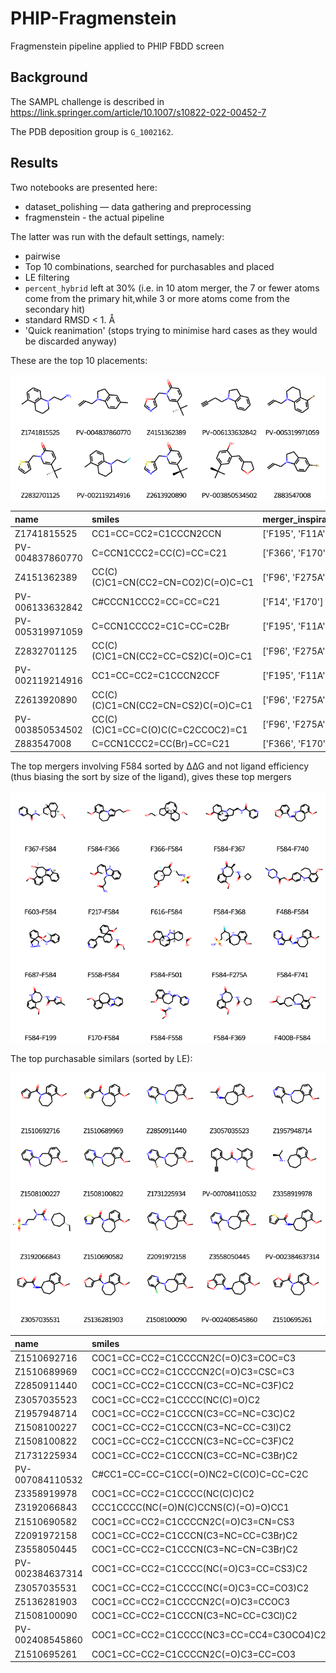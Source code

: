 # PHIP-Fragmenstein
Fragmenstein pipeline applied to PHIP FBDD screen

## Background

The SAMPL challenge is described in https://link.springer.com/article/10.1007/s10822-022-00452-7

The PDB deposition group is `G_1002162`.

## Results

Two notebooks are presented here:

* dataset_polishing — data gathering and preprocessing
* fragmenstein - the actual pipeline

The latter was run with the default settings, namely:

* pairwise
* Top 10 combinations, searched for purchasables and placed
* LE filtering
* `percent_hybrid` left at 30% (i.e. in 10 atom merger, the 7 or fewer atoms come from the primary hit,while 3 or more atoms come from the secondary hit)
* standard RMSD < 1. &Aring;
* 'Quick reanimation' (stops trying to minimise hard cases as they would be discarded anyway)

These are the top 10 placements:

![img.png](images/vanilla_place.png)

| name            | smiles                             | merger_inspiration_names   | mode      |   ∆∆G |   merger_∆∆G |   comRMSD |   N_constrained_atoms |   N_unconstrained_atoms |   runtime |   LE |   merger_∆∆G |
|:----------------|:-----------------------------------|:---------------------------|:----------|------:|-------------:|----------:|----------------------:|------------------------:|----------:|-----:|-------------:|
| Z1741815525     | CC1=CC=CC2=C1CCCN2CCN              | ['F195', 'F11A']           | expansion |  -8.8 |         -9.1 |       0.5 |                    14 |                       0 |      36   | -0.6 |         -9.1 |
| PV-004837860770 | C=CCN1CCC2=CC(C)=CC=C21            | ['F366', 'F170']           | expansion |  -7.5 |         -8.9 |       0.5 |                    13 |                       0 |      28.6 | -0.6 |         -8.9 |
| Z4151362389     | CC(C)(C)C1=CN(CC2=CN=CO2)C(=O)C=C1 | ['F96', 'F275A']           | expansion |  -9.8 |        -10.5 |       0.4 |                    17 |                       0 |      33.5 | -0.6 |        -10.5 |
| PV-006133632842 | C#CCCN1CCC2=CC=CC=C21              | ['F14', 'F170']            | expansion |  -7.4 |         -7.8 |       0.3 |                    13 |                       0 |      27.8 | -0.6 |         -7.8 |
| PV-005319971059 | C=CCN1CCCC2=C1C=CC=C2Br            | ['F195', 'F11A']           | expansion |  -7.8 |         -9.1 |       0.6 |                    14 |                       0 |      35.2 | -0.6 |         -9.1 |
| Z2832701125     | CC(C)(C)C1=CN(CC2=CC=CS2)C(=O)C=C1 | ['F96', 'F275A']           | expansion | -10.4 |        -10.5 |       0.9 |                    13 |                       6 |      50.7 | -0.5 |        -10.5 |
| PV-002119214916 | CC1=CC=CC2=C1CCCN2CCF              | ['F195', 'F11A']           | expansion |  -7.6 |         -9.1 |       0.5 |                    14 |                       0 |      35.6 | -0.5 |         -9.1 |
| Z2613920890     | CC(C)(C)C1=CN(CC2=CN=CS2)C(=O)C=C1 | ['F96', 'F275A']           | expansion |  -9.2 |        -10.5 |       0.4 |                    17 |                       0 |      32.8 | -0.5 |        -10.5 |
| PV-003850534502 | CC(C)(C)C1=CC=C(O)C(C=C2CCOC2)=C1  | ['F96', 'F275A']           | expansion |  -9.1 |        -10.5 |       0.8 |                    17 |                       0 |      35.1 | -0.5 |        -10.5 |
| Z883547008      | C=CCN1CCC2=CC(Br)=CC=C21           | ['F366', 'F170']           | expansion |  -6.9 |         -8.9 |       0.5 |                    13 |                       0 |      30.1 | -0.5 |         -8.9 |

The top mergers involving F584 sorted by ∆∆G and not ligand efficiency (thus biasing the sort by size of the ligand),
gives these top mergers

![img.png](images/F584.png)

The top purchasable similars (sorted by LE):

![img.png](images/F584_similars.png)

| name            | smiles                                  | merger_inspiration_names   | mode      |   ∆∆G |   merger_∆∆G |   comRMSD |   N_constrained_atoms |   N_unconstrained_atoms |   runtime |   LE |   merger_∆∆G |
|:----------------|:----------------------------------------|:---------------------------|:----------|------:|-------------:|----------:|----------------------:|------------------------:|----------:|-----:|-------------:|
| Z1510692716     | COC1=CC=CC2=C1CCCCN2C(=O)C3=COC=C3      | ['F584', 'F650']           | expansion | -12.7 |         -9.6 |       0.7 |                    23 |                       0 |      82.1 | -0.6 |         -9.6 |
| Z1510689969     | COC1=CC=CC2=C1CCCCN2C(=O)C3=CSC=C3      | ['F584', 'F650']           | expansion | -12   |         -9.6 |       0.6 |                    23 |                       0 |      78.3 | -0.5 |         -9.6 |
| Z2850911440     | COC1=CC=CC2=C1CCCN(C3=CC=NC=C3F)C2      | ['F584', 'F687']           | expansion | -11   |         -9.4 |       0.7 |                    22 |                       0 |      92.7 | -0.5 |         -9.4 |
| Z3057035523     | COC1=CC=CC2=C1CCCC(NC(C)=O)C2           | ['F584', 'F96']            | expansion |  -9.5 |         -9.4 |       0.5 |                    19 |                       0 |      73.8 | -0.5 |         -9.4 |
| Z1957948714     | COC1=CC=CC2=C1CCCN(C3=CC=NC=C3C)C2      | ['F584', 'F687']           | expansion | -10.9 |         -9.4 |       0.8 |                    22 |                       0 |      89.7 | -0.5 |         -9.4 |
| Z1508100227     | COC1=CC=CC2=C1CCCN(C3=NC=CC=C3I)C2      | ['F584', 'F687']           | expansion | -10.8 |         -9.4 |       0.7 |                    22 |                       0 |      76.1 | -0.5 |         -9.4 |
| Z1508100822     | COC1=CC=CC2=C1CCCN(C3=NC=CC=C3F)C2      | ['F584', 'F687']           | expansion | -10.3 |         -9.4 |       0.8 |                    22 |                       0 |      67.1 | -0.5 |         -9.4 |
| Z1731225934     | COC1=CC=CC2=C1CCCN(C3=CC=NC=C3Br)C2     | ['F584', 'F687']           | expansion | -10.3 |         -9.4 |       0.8 |                    22 |                       0 |      87.3 | -0.5 |         -9.4 |
| PV-007084110532 | C#CC1=CC=CC=C1CC(=O)NC2=C(CO)C=CC=C2C   | ['F529', 'F584']           | expansion | -10.7 |         -8.2 |       0.8 |                    22 |                       1 |      87.9 | -0.5 |         -8.2 |
| Z3358919978     | COC1=CC=CC2=C1CCCC(NC(C)C)C2            | ['F584', 'F96']            | expansion |  -9.7 |         -9.4 |       0.8 |                    20 |                       1 |      82.6 | -0.5 |         -9.4 |
| Z3192066843     | CCC1CCCC(NC(=O)N(C)CCNS(C)(=O)=O)CC1    | ['F616', 'F584']           | expansion | -10.4 |        -10.9 |       0.9 |                    22 |                       1 |     122.3 | -0.5 |        -10.9 |
| Z1510690582     | COC1=CC=CC2=C1CCCCN2C(=O)C3=CN=CS3      | ['F584', 'F650']           | expansion | -10.7 |         -9.6 |       0.8 |                    22 |                       2 |      84.7 | -0.4 |         -9.6 |
| Z2091972158     | COC1=CC=CC2=C1CCCN(C3=NC=CC=C3Br)C2     | ['F584', 'F687']           | expansion |  -9.7 |         -9.4 |       0.7 |                    22 |                       0 |      88.9 | -0.4 |         -9.4 |
| Z3558050445     | COC1=CC=CC2=C1CCCN(C3=NC=CN=C3Br)C2     | ['F584', 'F687']           | expansion |  -9.7 |         -9.4 |       0.7 |                    22 |                       0 |      87.3 | -0.4 |         -9.4 |
| PV-002384637314 | COC1=CC=CC2=C1CCCC(NC(=O)C3=CC=CS3)C2   | ['F584', 'F374']           | expansion | -10   |         -8.3 |       0.5 |                    21 |                       2 |      86.1 | -0.4 |         -8.3 |
| Z3057035531     | COC1=CC=CC2=C1CCCC(NC(=O)C3=CC=CO3)C2   | ['F584', 'F374']           | expansion |  -9.8 |         -8.3 |       0.8 |                    21 |                       2 |      81.3 | -0.4 |         -8.3 |
| Z5136281903     | COC1=CC=CC2=C1CCCCN2C(=O)C3=CCOC3       | ['F584', 'F650']           | expansion | -10   |         -9.6 |       1   |                    22 |                       2 |      77.1 | -0.4 |         -9.6 |
| Z1508100090     | COC1=CC=CC2=C1CCCN(C3=NC=CC=C3Cl)C2     | ['F584', 'F687']           | expansion |  -9.2 |         -9.4 |       0.8 |                    22 |                       0 |      78.2 | -0.4 |         -9.4 |
| PV-002408545860 | COC1=CC=CC2=C1CCCC(NC3=CC=CC4=C3OCO4)C2 | ['F584', 'F740']           | expansion | -10.4 |        -11   |       0.8 |                    25 |                       0 |      79   | -0.4 |        -11   |
| Z1510695261     | COC1=CC=CC2=C1CCCCN2C(=O)C3=CC=CO3      | ['F584', 'F650']           | expansion |  -9.9 |         -9.6 |       0.9 |                    23 |                       1 |      77.3 | -0.4 |         -9.6 |